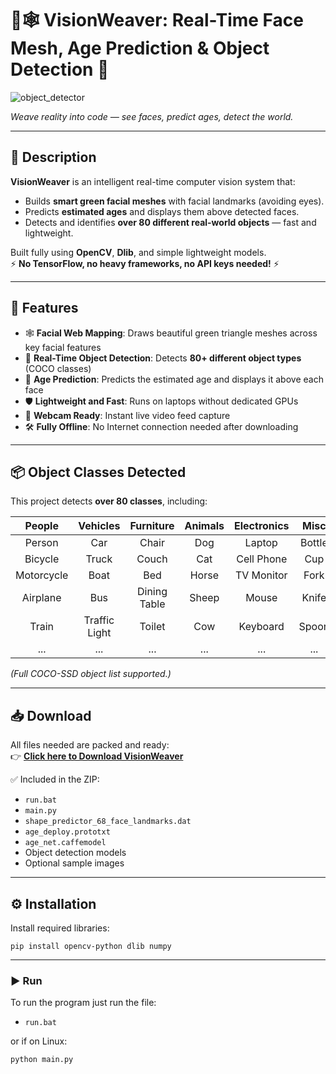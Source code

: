 # 🧠🕸️ VisionWeaver: Real-Time Face Mesh, Age Prediction & Object Detection 🎯

![object_detector](https://github.com/user-attachments/assets/2f939f57-ad28-4e8c-917a-bb1a88c75315)


*Weave reality into code — see faces, predict ages, detect the world.*

---

## 📜 Description

**VisionWeaver** is an intelligent real-time computer vision system that:
- Builds **smart green facial meshes** with facial landmarks (avoiding eyes).
- Predicts **estimated ages** and displays them above detected faces.
- Detects and identifies **over 80 different real-world objects** — fast and lightweight.

Built fully using **OpenCV**, **Dlib**, and simple lightweight models.  
⚡ **No TensorFlow, no heavy frameworks, no API keys needed!** ⚡

---

## 🚀 Features

- 🕸️ **Facial Web Mapping**: Draws beautiful green triangle meshes across key facial features
- 🎯 **Real-Time Object Detection**: Detects **80+ different object types** (COCO classes)
- 🧓 **Age Prediction**: Predicts the estimated age and displays it above each face
- 🛡️ **Lightweight and Fast**: Runs on laptops without dedicated GPUs
- 🎥 **Webcam Ready**: Instant live video feed capture
- 🛠️ **Fully Offline**: No Internet connection needed after downloading

---

## 📦 Object Classes Detected

This project detects **over 80 classes**, including:

| People | Vehicles | Furniture | Animals | Electronics | Misc |
|:------:|:--------:|:---------:|:-------:|:-----------:|:----:|
| Person | Car | Chair | Dog | Laptop | Bottle |
| Bicycle | Truck | Couch | Cat | Cell Phone | Cup |
| Motorcycle | Boat | Bed | Horse | TV Monitor | Fork |
| Airplane | Bus | Dining Table | Sheep | Mouse | Knife |
| Train | Traffic Light | Toilet | Cow | Keyboard | Spoon |
| ... | ... | ... | ... | ... | ... |

*(Full COCO-SSD object list supported.)*

---

## 📥 Download

All files needed are packed and ready:  
👉 [**Click here to Download VisionWeaver**](https://drive.google.com/file/d/1r0LhiuuqOjDQd34q3g7I9WlrvQ6reLUY/view?usp=sharing)

✅ Included in the ZIP:
- `run.bat`
- `main.py`
- `shape_predictor_68_face_landmarks.dat`
- `age_deploy.prototxt`
- `age_net.caffemodel`
- Object detection models
- Optional sample images

---

## ⚙️ Installation

Install required libraries:

```
pip install opencv-python dlib numpy

```

---

### ▶ Run

To run the program just run the file:
- `run.bat`

or if on Linux:
```
python main.py
```


